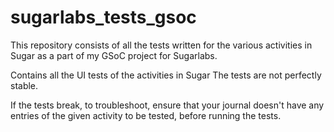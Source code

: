 sugarlabs_tests_gsoc
====================
This repository consists of all the tests written for the various activities
in Sugar as a part of my GSoC project for Sugarlabs.

Contains all the UI tests of the activities in Sugar
The tests are not perfectly stable.

If the tests break, to troubleshoot, ensure that your journal doesn't have
any entries of the given activity to be tested, before running the tests. 

